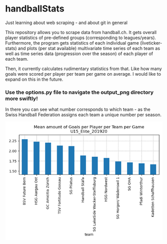 # handballStats
Just learning about web scraping - and about git in general

This repository allows you to scrape data from handball.ch.
It gets overall player statistics of pre-defined groups (corresponding to leagues/years).
Furthermore, the program gets statistics of each individual game (liveticker-stats) and plots (per stat available) multivariate time series of each team as well as time series data (progression over the season) of each player of each team.

Then, it currently calculates rudimentary statistics from that.
Like how many goals were scored per player per team per game on average.
I would like to expand on this in the future.

### Use the options.py file to navigate the output_png directory more swiftly!
In there you can see what number corresponds to which team - as the Swiss Handball Federation assigns each team a unique number per season.

![Example Statistic](https://github.com/taetscher/handballStats/blob/master/output_png/U15_Elite_201920_meanGoalsPerPlayerPerTeamPerGame.png "Example Statistic")


